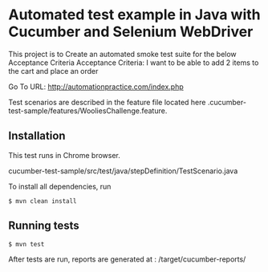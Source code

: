# Automated test example in Java with Cucumber and Selenium WebDriver #

This project is to Create an automated smoke test suite for the below Acceptance Criteria
Acceptance Criteria: I want to be able to add 2 items to the cart and place an order

Go To URL: http://automationpractice.com/index.php

Test scenarios are described in the feature file located here .cucumber-test-sample/features/WooliesChallenge.feature.


## Installation ##

This test runs in Chrome browser.

cucumber-test-sample/src/test/java/stepDefinition/TestScenario.java


To install all dependencies, run 

```console
$ mvn clean install
```

## Running tests ##

```console
$ mvn test
```

After tests are run, reports are generated at : /target/cucumber-reports/
